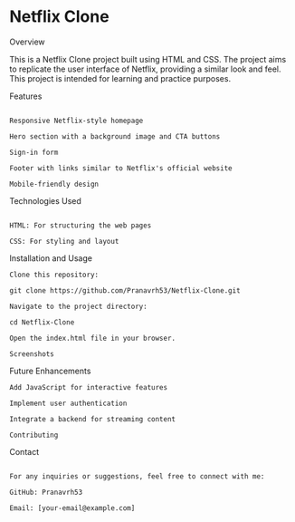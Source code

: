 # Netflix Clone


Overview


This is a Netflix Clone project built using HTML and CSS. The project aims to replicate the user interface of Netflix, providing a similar look and feel. This project is intended for learning and practice purposes.

Features
```

Responsive Netflix-style homepage

Hero section with a background image and CTA buttons

Sign-in form

Footer with links similar to Netflix's official website

Mobile-friendly design
```

Technologies Used
```

HTML: For structuring the web pages

CSS: For styling and layout
```
Installation and Usage
```
Clone this repository:

git clone https://github.com/Pranavrh53/Netflix-Clone.git

Navigate to the project directory:

cd Netflix-Clone

Open the index.html file in your browser.

Screenshots

```

Future Enhancements
```
Add JavaScript for interactive features

Implement user authentication

Integrate a backend for streaming content

Contributing
```

Contact
```

For any inquiries or suggestions, feel free to connect with me:

GitHub: Pranavrh53

Email: [your-email@example.com]
```
